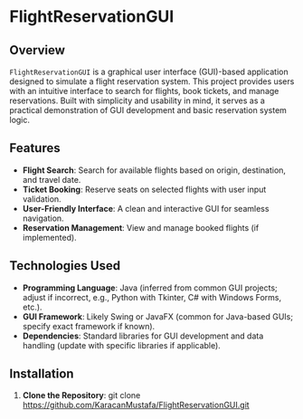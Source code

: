# FlightReservationGUI

## Overview
`FlightReservationGUI` is a graphical user interface (GUI)-based application designed to simulate a flight reservation system. This project provides users with an intuitive interface to search for flights, book tickets, and manage reservations. Built with simplicity and usability in mind, it serves as a practical demonstration of GUI development and basic reservation system logic.

## Features
- **Flight Search**: Search for available flights based on origin, destination, and travel date.
- **Ticket Booking**: Reserve seats on selected flights with user input validation.
- **User-Friendly Interface**: A clean and interactive GUI for seamless navigation.
- **Reservation Management**: View and manage booked flights (if implemented).

## Technologies Used
- **Programming Language**: Java (inferred from common GUI projects; adjust if incorrect, e.g., Python with Tkinter, C# with Windows Forms, etc.).
- **GUI Framework**: Likely Swing or JavaFX (common for Java-based GUIs; specify exact framework if known).
- **Dependencies**: Standard libraries for GUI development and data handling (update with specific libraries if applicable).

## Installation
1. **Clone the Repository**: git clone https://github.com/KaracanMustafa/FlightReservationGUI.git
